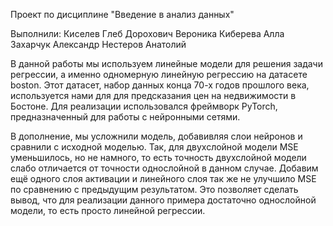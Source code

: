 Проект по дисциплине "Введение в анализ данных"

Выполнили:
Киселев Глеб
Дорохович Вероника
Киберева Алла
Захарчук Александр
Нестеров Анатолий


В данной работы мы используем линейные модели для решения задачи регрессии, а именно одномерную линейную регрессию на датасете boston. Этот датасет, набор данных конца 70-х годов прошлого века, используется нами для для предсказания цен на недвижимости в Бостоне.
Для реализации использовался фреймворк PyTorch, предназначенный для работы с нейронными сетями. 

В дополнение, мы усложнили модель, добавивляя слои нейронов и сравнили с исходной моделью. Так, для двухслойной модели MSE уменьшилось, но не намного, то есть точность двухслойной модели слабо отличается от точности однослойной в данном случае. Добавим ещё одного слоя активации и линейного слоя так же не улучшило MSE по сравнению с предыдущим результатом. Это позволяет сделать вывод, что для реализации данного примера достаточно однослойной модели, то есть просто линейной регрессии.


